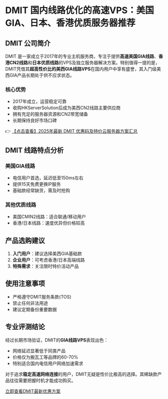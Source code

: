 # DMIT 国内线路优化的高速VPS：美国GIA、日本、香港优质服务器推荐

## DMIT 公司简介

DMIT 是一家成立于2017年的专业主机服务商，专注于提供**高速美国GIA线路**、**香港CN2线路**和**日本优质线路**的VPS及独立服务器解决方案。特别值得一提的是，DMIT凭借其**超高性价比的美西GIA线路VPS**在国内用户中享有盛誉，其入门级美西GIA产品长期处于供不应求状态。

### 核心优势
- 2017年成立，运营稳定可靠
- 收购HKServerSolution后成为美西CN2线路主要供应商
- 拥有充足的服务器资源和CN2带宽储备
- 长期保持良好市场口碑

👉 [【点击查看】2025年最新 DMIT 优惠码及特价云服务器方案汇总](https://bit.ly/dmit_coupon)

## DMIT 线路特点分析

### 美国GIA线路
- 电信用户首选，延迟低至150ms左右
- 提供15天免费更换IP服务
- 基础款经常缺货，需及时抢购

### 其他优质线路
- 美国CMIN2线路：适合联通/移动用户
- 香港/日本线路：速度优异但价格较高

## 产品选购建议

1. **入门用户**：建议选择美西GIA基础款
2. **企业用户**：可考虑香港/日本高端线路
3. **特殊需求**：关注限时特价活动产品

## 使用注意事项
- 严格遵守DMIT服务条款(TOS)
- 禁止任何非法用途
- 建议定期备份重要数据

## 专业评测结论

经过长期市场验证，DMIT的**GIA线路VPS**表现出色：
- 网络延迟显著低于同类产品
- 价格仅为搬瓦工等品牌的60-70%
- 特别适合国内电信用户网络加速需求

对于追求**稳定高速网络连接**的用户，DMIT无疑是性价比极高的选择。其稀缺款产品往往需要把握时机才能成功购买。

[立即查看DMIT最新优惠方案](https://bit.ly/dmit_coupon)